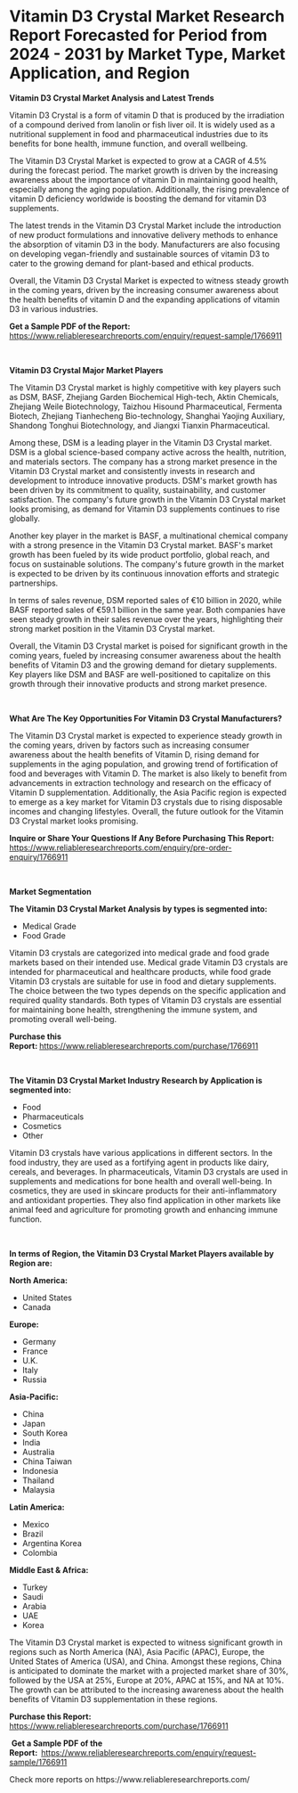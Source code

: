 <p><h1>Vitamin D3 Crystal Market Research Report Forecasted for Period from 2024 -  2031 by Market Type, Market Application, and Region</h1></p><p><strong>Vitamin D3 Crystal Market Analysis and Latest Trends</strong></p>
<p><p>Vitamin D3 Crystal is a form of vitamin D that is produced by the irradiation of a compound derived from lanolin or fish liver oil. It is widely used as a nutritional supplement in food and pharmaceutical industries due to its benefits for bone health, immune function, and overall wellbeing.</p><p>The Vitamin D3 Crystal Market is expected to grow at a CAGR of 4.5% during the forecast period. The market growth is driven by the increasing awareness about the importance of vitamin D in maintaining good health, especially among the aging population. Additionally, the rising prevalence of vitamin D deficiency worldwide is boosting the demand for vitamin D3 supplements.</p><p>The latest trends in the Vitamin D3 Crystal Market include the introduction of new product formulations and innovative delivery methods to enhance the absorption of vitamin D3 in the body. Manufacturers are also focusing on developing vegan-friendly and sustainable sources of vitamin D3 to cater to the growing demand for plant-based and ethical products.</p><p>Overall, the Vitamin D3 Crystal Market is expected to witness steady growth in the coming years, driven by the increasing consumer awareness about the health benefits of vitamin D and the expanding applications of vitamin D3 in various industries.</p></p>
<p><strong>Get a Sample PDF of the Report:&nbsp;</strong> <a href="https://www.reliableresearchreports.com/enquiry/request-sample/1766911">https://www.reliableresearchreports.com/enquiry/request-sample/1766911</a></p>
<p>&nbsp;</p>
<p><strong>Vitamin D3 Crystal Major Market Players</strong></p>
<p><p>The Vitamin D3 Crystal market is highly competitive with key players such as DSM, BASF, Zhejiang Garden Biochemical High-tech, Aktin Chemicals, Zhejiang Weile Biotechnology, Taizhou Hisound Pharmaceutical, Fermenta Biotech, Zhejiang Tianhecheng Bio-technology, Shanghai Yaojing Auxiliary, Shandong Tonghui Biotechnology, and Jiangxi Tianxin Pharmaceutical.</p><p>Among these, DSM is a leading player in the Vitamin D3 Crystal market. DSM is a global science-based company active across the health, nutrition, and materials sectors. The company has a strong market presence in the Vitamin D3 Crystal market and consistently invests in research and development to introduce innovative products. DSM's market growth has been driven by its commitment to quality, sustainability, and customer satisfaction. The company's future growth in the Vitamin D3 Crystal market looks promising, as demand for Vitamin D3 supplements continues to rise globally.</p><p>Another key player in the market is BASF, a multinational chemical company with a strong presence in the Vitamin D3 Crystal market. BASF's market growth has been fueled by its wide product portfolio, global reach, and focus on sustainable solutions. The company's future growth in the market is expected to be driven by its continuous innovation efforts and strategic partnerships.</p><p>In terms of sales revenue, DSM reported sales of €10 billion in 2020, while BASF reported sales of €59.1 billion in the same year. Both companies have seen steady growth in their sales revenue over the years, highlighting their strong market position in the Vitamin D3 Crystal market.</p><p>Overall, the Vitamin D3 Crystal market is poised for significant growth in the coming years, fueled by increasing consumer awareness about the health benefits of Vitamin D3 and the growing demand for dietary supplements. Key players like DSM and BASF are well-positioned to capitalize on this growth through their innovative products and strong market presence.</p></p>
<p>&nbsp;</p>
<p><strong>What Are The Key Opportunities For Vitamin D3 Crystal Manufacturers?</strong></p>
<p><p>The Vitamin D3 Crystal market is expected to experience steady growth in the coming years, driven by factors such as increasing consumer awareness about the health benefits of Vitamin D, rising demand for supplements in the aging population, and growing trend of fortification of food and beverages with Vitamin D. The market is also likely to benefit from advancements in extraction technology and research on the efficacy of Vitamin D supplementation. Additionally, the Asia Pacific region is expected to emerge as a key market for Vitamin D3 crystals due to rising disposable incomes and changing lifestyles. Overall, the future outlook for the Vitamin D3 Crystal market looks promising.</p></p>
<p><strong>Inquire or Share Your Questions If Any Before Purchasing This Report:</strong> <a href="https://www.reliableresearchreports.com/enquiry/pre-order-enquiry/1766911">https://www.reliableresearchreports.com/enquiry/pre-order-enquiry/1766911</a></p>
<p>&nbsp;</p>
<p><strong>Market Segmentation</strong></p>
<p><strong>The Vitamin D3 Crystal Market Analysis by types is segmented into:</strong></p>
<p><ul><li>Medical Grade</li><li>Food Grade</li></ul></p>
<p><p>Vitamin D3 crystals are categorized into medical grade and food grade markets based on their intended use. Medical grade Vitamin D3 crystals are intended for pharmaceutical and healthcare products, while food grade Vitamin D3 crystals are suitable for use in food and dietary supplements. The choice between the two types depends on the specific application and required quality standards. Both types of Vitamin D3 crystals are essential for maintaining bone health, strengthening the immune system, and promoting overall well-being.</p></p>
<p><strong>Purchase this Report:&nbsp;</strong><a href="https://www.reliableresearchreports.com/purchase/1766911">https://www.reliableresearchreports.com/purchase/1766911</a></p>
<p>&nbsp;</p>
<p><strong>The Vitamin D3 Crystal Market Industry Research by Application is segmented into:</strong></p>
<p><ul><li>Food</li><li>Pharmaceuticals</li><li>Cosmetics</li><li>Other</li></ul></p>
<p><p>Vitamin D3 crystals have various applications in different sectors. In the food industry, they are used as a fortifying agent in products like dairy, cereals, and beverages. In pharmaceuticals, Vitamin D3 crystals are used in supplements and medications for bone health and overall well-being. In cosmetics, they are used in skincare products for their anti-inflammatory and antioxidant properties. They also find application in other markets like animal feed and agriculture for promoting growth and enhancing immune function.</p></p>
<p>&nbsp;</p>
<p><strong>In terms of Region, the Vitamin D3 Crystal Market Players available by Region are:</strong></p>
<p>
    <p> <strong> North America: </strong>
        <ul>
            <li>United States</li>
            <li>Canada</li>
        </ul>
        </p> 
    <p> <strong> Europe: </strong>
        <ul>
            <li>Germany</li>
            <li>France</li>
            <li>U.K.</li>
            <li>Italy</li>
            <li>Russia</li>
        </ul>
        </p> 
    <p> <strong> Asia-Pacific: </strong>
        <ul>
            <li>China</li>
            <li>Japan</li>
            <li>South Korea</li>
            <li>India</li>
            <li>Australia</li>
            <li>China Taiwan</li>
            <li>Indonesia</li>
            <li>Thailand</li>
            <li>Malaysia</li>
        </ul>
        </p> 
    <p> <strong> Latin America: </strong>
        <ul>
            <li>Mexico</li>
            <li>Brazil</li>
            <li>Argentina Korea</li>
            <li>Colombia</li>
        </ul>
        </p> 
    <p> <strong> Middle East & Africa: </strong>
        <ul>
            <li>Turkey</li>
            <li>Saudi</li>
            <li>Arabia</li>
            <li>UAE</li>
            <li>Korea</li>
        </ul>
    </p>
    </p>
<p><p>The Vitamin D3 Crystal market is expected to witness significant growth in regions such as North America (NA), Asia Pacific (APAC), Europe, the United States of America (USA), and China. Amongst these regions, China is anticipated to dominate the market with a projected market share of 30%, followed by the USA at 25%, Europe at 20%, APAC at 15%, and NA at 10%. The growth can be attributed to the increasing awareness about the health benefits of Vitamin D3 supplementation in these regions.</p></p>
<p><strong>Purchase this Report: </strong><a href="https://www.reliableresearchreports.com/purchase/1766911">https://www.reliableresearchreports.com/purchase/1766911</a></p>
<p>&nbsp;<strong>Get a Sample PDF of the Report:&nbsp;&nbsp;</strong><a href="https://www.reliableresearchreports.com/enquiry/request-sample/1766911">https://www.reliableresearchreports.com/enquiry/request-sample/1766911</a></p>
<p><strong></strong></p>
<p>Check more reports on https://www.reliableresearchreports.com/</p>